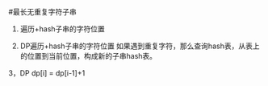#最长无重复字符子串

1. 遍历+hash子串的字符位置

2. DP遍历+hash子串的字符位置
如果遇到重复字符，那么查询hash表，从表上的位置到当前位置，构成新的子串hash表。

3，DP
dp[i] = dp[i-1]+1